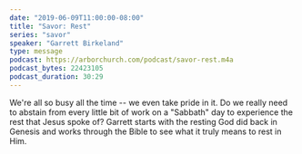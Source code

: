 ```yaml
---
date: "2019-06-09T11:00:00-08:00"
title: "Savor: Rest"
series: "savor"
speaker: "Garrett Birkeland"
type: message
podcast: https://arborchurch.com/podcast/savor-rest.m4a
podcast_bytes: 22423105
podcast_duration: 30:29
---
```


We're all so busy all the time -- we even take pride in it. Do we really need to abstain from every little bit of work
on a "Sabbath" day to experience the rest that Jesus spoke of? Garrett starts with the resting God did back in Genesis
and works through the Bible to see what it truly means to rest in Him.

